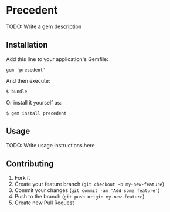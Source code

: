 # Precedent

TODO: Write a gem description

## Installation

Add this line to your application's Gemfile:

    gem 'precedent'

And then execute:

    $ bundle

Or install it yourself as:

    $ gem install precedent

## Usage

TODO: Write usage instructions here

## Contributing

1. Fork it
2. Create your feature branch (`git checkout -b my-new-feature`)
3. Commit your changes (`git commit -am 'Add some feature'`)
4. Push to the branch (`git push origin my-new-feature`)
5. Create new Pull Request
